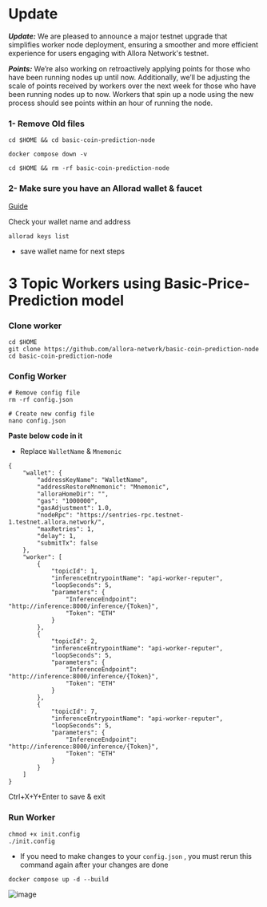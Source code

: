 # Update
***Update:*** We are pleased to announce a major testnet upgrade that simplifies worker node deployment, ensuring a smoother and more efficient experience for users engaging with Allora Network's testnet.




***Points:*** We’re also working on retroactively applying points for those who have been running nodes up until now. Additionally, we’ll be adjusting the scale of points received by workers over the next week for those who have been running nodes up to now.
​
Workers that spin up a node using the new process should see points within an hour of running the node.


### 1- Remove Old files
```console
cd $HOME && cd basic-coin-prediction-node

docker compose down -v

cd $HOME && rm -rf basic-coin-prediction-node
```

### 2- Make sure you have an Allorad wallet & faucet
[Guide](https://github.com/0xmoei/allora-testnet?tab=readme-ov-file#install-allorad-wallet)

Check your wallet name and address
```console
allorad keys list
```
* save wallet name for next steps

#

# 3 Topic Workers using Basic-Price-Prediction model
### Clone worker
```console
cd $HOME
git clone https://github.com/allora-network/basic-coin-prediction-node
cd basic-coin-prediction-node
```

### Config Worker
```console
# Remove config file
rm -rf config.json

# Create new config file
nano config.json
```

**Paste below code in it**
* Replace `WalletName` & `Mnemonic`
```
{
    "wallet": {
        "addressKeyName": "WalletName",
        "addressRestoreMnemonic": "Mnemonic",
        "alloraHomeDir": "",
        "gas": "1000000",
        "gasAdjustment": 1.0,
        "nodeRpc": "https://sentries-rpc.testnet-1.testnet.allora.network/",
        "maxRetries": 1,
        "delay": 1,
        "submitTx": false
    },
    "worker": [
        {
            "topicId": 1,
            "inferenceEntrypointName": "api-worker-reputer",
            "loopSeconds": 5,
            "parameters": {
                "InferenceEndpoint": "http://inference:8000/inference/{Token}",
                "Token": "ETH"
            }
        },
        {
            "topicId": 2,
            "inferenceEntrypointName": "api-worker-reputer",
            "loopSeconds": 5,
            "parameters": {
                "InferenceEndpoint": "http://inference:8000/inference/{Token}",
                "Token": "ETH"
            }
        },
        {
            "topicId": 7,
            "inferenceEntrypointName": "api-worker-reputer",
            "loopSeconds": 5,
            "parameters": {
                "InferenceEndpoint": "http://inference:8000/inference/{Token}",
                "Token": "ETH"
            }
        }
    ]
}
```
Ctrl+X+Y+Enter to save & exit

### Run Worker
```console
chmod +x init.config
./init.config
```
* If you need to make changes to your `config.json` , you must rerun this command again after your changes are done


```console
docker compose up -d --build
```
![image](https://github.com/user-attachments/assets/63ca0e84-c802-416a-a872-af6331aa776f)


